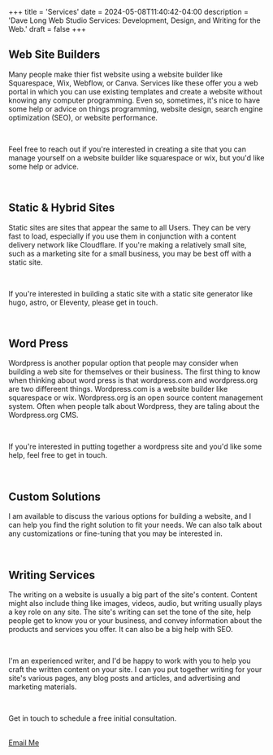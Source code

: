 +++
title = 'Services'
date = 2024-05-08T11:40:42-04:00
description = 'Dave Long Web Studio Services: Development, Design, and Writing for the Web.'
draft = false
+++

## Web Site Builders

Many people make thier fist website using a website builder like Squarespace, Wix, Webflow, or Canva. Services like
these offer you a web portal in which you can use existing templates and create a website without knowing any computer
programming. Even so, sometimes, it's nice to have some help or advice on things programming, website design, search
engine optimization (SEO), or website performance.

<br>

Feel free to reach out if you're interested in creating a site that you can manage yourself on a website builder like
squarespace or wix, but you'd like some help or advice.

<br>

## Static & Hybrid Sites

Static sites are sites that appear the same to all Users. They can be very fast to load, especially if you use them
in conjunction with a content delivery network like Cloudflare. If you're making a relatively small site, such as a
marketing site for a small business, you may be best off with a static site.

<br>

If you're interested in building a static site with a static site generator like hugo, astro, or Eleventy, please get in touch.

<br>

## Word Press

Wordpress is another popular option that people may consider when building a web site for themselves or their
business. The first thing to know when thinking about word press is that wordpress.com and wordpress.org are two
differeent things. Wordpress.com is a website builder like squarespace or wix. Wordpress.org is an open source content
management system.  Often when people talk about Wordpress, they are taling about the Wordpress.org CMS.

<br>

If you're interested in putting together a wordpress site and you'd like some help, feel free to get in touch.

<br>

## Custom Solutions

I am available to discuss the various options for building a website, and I can help you find the right solution to
fit your needs. We can also talk about any customizations or fine-tuning that you may be interested in.

<br>

## Writing Services

The writing on a website is usually a big part of the site's content. Content might also include thing like images,
videos, audio, but writing usually plays a key role on any site. The site's writing can set the tone of the site, help
people get to know you or your business, and convey information about the products and services you offer. It can also
be a big help with SEO.

<br>

I'm an experienced writer, and I'd be happy to work with you to help you craft the written content on your site. I
can you put together writing for your site's various pages, any blog posts and articles, and advertising and marketing
materials.

<br>

<p class='txt-center'>Get in touch to schedule a free initial consultation.</p> 

<br>

<div>
    <a 
      href="mailto:davelongdev@gmail.com"
      class="btn btn-center"
    >
      Email Me
    </a>
</div>

<br>
